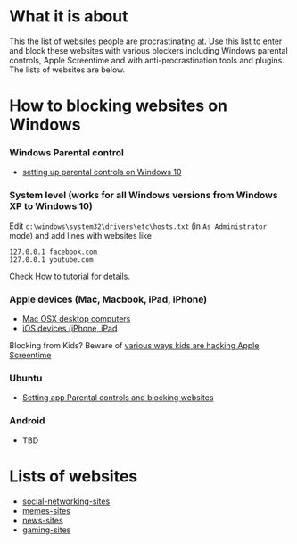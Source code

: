 # What it is about

This the list of websites people are procrastinating at. Use this list to enter and block these websites with various blockers including Windows parental controls, Apple Screentime and with anti-procrastination tools and plugins. The lists of websites are below.

# How to blocking websites on Windows

### Windows Parental control

- [setting up parental controls on Windows 10](https://www.windowscentral.com/how-protect-little-ones-windows-defender-and-parental-controls)

### System level (works for all Windows versions from Windows XP to Windows 10)

Edit `c:\windows\system32\drivers\etc\hosts.txt` (in `As Administrator` mode) and add lines with websites like 

```
127.0.0.1 facebook.com
127.0.0.1 youtube.com
```

Check [How to tutorial](https://helpdeskgeek.com/how-to/block-websites-using-hosts-file/) for details.

### Apple devices (Mac, Macbook, iPad, iPhone) 

- [Mac OSX desktop computers](https://support.apple.com/en-us/HT210387)
- [iOS devices (iPhone, iPad](https://support.apple.com/en-us/HT208982)

Blocking from Kids? Beware of [various ways kids are hacking Apple Screentime](https://bytescout.com/blog/bypass-screen-time-on-ipad-or-7-hacks-found-by-kids-to-walkaround-apples-parent-control.html)

### Ubuntu 

- [Setting app Parental controls and blocking websites](https://help.ubuntu.com/community/ParentalControls#Do_It_Yourself_Allow-listing)

### Android

- TBD

# Lists of websites

- [social-networking-sites](social-networking-sites.md)
- [memes-sites](memes-sites.md)
- [news-sites](news-sites.md)
- [gaming-sites](gaming-sites.md)
